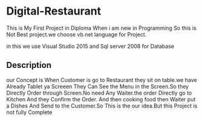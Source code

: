 # Digital-Restaurant

  This is My First Project in Diploma When i am new in Programming  So this is Not Best project.we choose vb.net language for Project.
  
  in this we use Visual Studio 2015 and Sql server 2008 for Database

## Description
  our Concept is When Customer is go to  Restaurant they sit on table.we have Already Tablet ya Screeen They Can See the Menu in the Screen.So they Directly Order through Screen.No need Any Waiter.the order Directly go to Kitchen And they Confirm the Order. And then cooking food then Waiter put a Dishes And Send to the Customer.So This is the our idea.But this Project is not fully Complete
